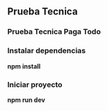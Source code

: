 ## Prueba Tecnica

### Prueba Tecnica Paga Todo

### Instalar dependencias
**npm install**

### Iniciar proyecto
**npm run dev**